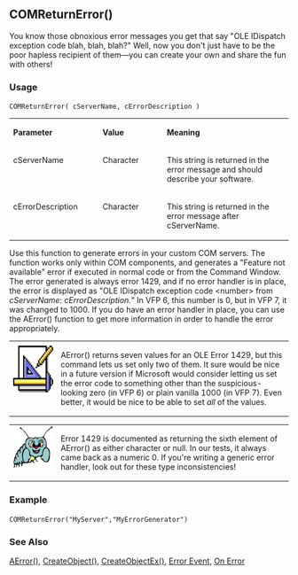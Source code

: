## COMReturnError()

You know those obnoxious error messages you get that say "OLE IDispatch exception code blah, blah, blah?" Well, now you don't just have to be the poor hapless recipient of them&mdash;you can create your own and share the fun with others!

### Usage

```foxpro
COMReturnError( cServerName, cErrorDescription )
```
<table>
<tr>
  <td width="32%" valign="top">
  <p><b>Parameter</b></p>
  </td>
  <td width="23%" valign="top">
  <p><b>Value</b></p>
  </td>
  <td width="45%" valign="top">
  <p><b>Meaning</b></p>
  </td>
 </tr>
<tr>
  <td width="32%" valign="top">
  <p>cServerName</p>
  </td>
  <td width="23%" valign="top">
  <p>Character</p>
  </td>
  <td width="45%" valign="top">
  <p>This string is returned in the error message and should describe your software.</p>
  </td>
 </tr>
<tr>
  <td width="32%" valign="top">
  <p>cErrorDescription</p>
  </td>
  <td width="23%" valign="top">
  <p>Character</p>
  </td>
  <td width="45%" valign="top">
  <p>This string is returned in the error message after cServerName.</p>
  </td>
 </tr>
</table>

Use this function to generate errors in your custom COM servers. The function works only within COM components, and generates a "Feature not available" error if executed in normal code or from the Command Window. The error generated is always error 1429, and if no error handler is in place, the error is displayed as "OLE IDispatch exception code &lt;number&gt; from *cServerName*: *cErrorDescription.*" In VFP 6, this number is 0, but in VFP 7, it was changed to 1000. If you do have an error handler in place, you can use the AError() function to get more information in order to handle the error appropriately.

<table>
<tr>
  <td width="17%" valign="top">
<img width="94" height="93" src="design.gif">
  </td>
  <td width="83%">
  <p>AError() returns seven values for an OLE Error 1429, but this command lets us set only two of them. It sure would be nice in a future version if Microsoft would consider letting us set the error code to something other than the suspicious-looking zero (in VFP 6) or plain vanilla 1000 (in VFP 7). Even better, it would be nice to be able to set <I>all</i> of the values.</p>
  </td>
 </tr>
</table>

<table>
<tr>
  <td width="17%" valign="top">
<img width="95" height="77" src="bug.gif">
  </td>
  <td width="83%">
  <p>Error 1429 is documented as returning the sixth element of AError() as either character or null. In our tests, it always came back as a numeric 0. If you're writing a generic error handler, look out for these type inconsistencies! </p>
  </td>
 </tr>
</table>

### Example

```foxpro
COMReturnError("MyServer","MyErrorGenerator")
```
### See Also

[AError()](s4g285.md), [CreateObject()](s4g347.md), [CreateObjectEx()](s4g807.md), [Error Event](s4g596.md), [On Error](s4g099.md)